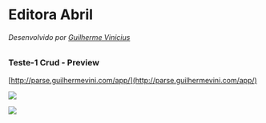 # Editora Abril

###### Desenvolvido por [Guilherme Vinicius](http://guilhermevini.com)  


### Teste-1 Crud - Preview
[http://parse.guilhermevini.com/app/](http://parse.guilhermevini.com/app/)

![](https://raw.githubusercontent.com/guilhermevini/EditoraAbril/master/Preview/001.PNG)  

![](https://raw.githubusercontent.com/guilhermevini/EditoraAbril/master/Preview/002.PNG)
